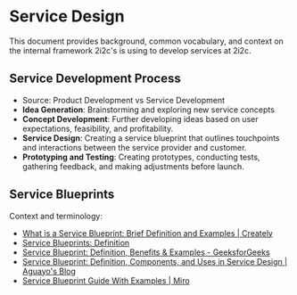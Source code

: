 # Service Design

This document provides background, common vocabulary, and context on the internal framework 2i2c's is using to develop services at 2i2c.

## Service Development Process
- Source: Product Development vs Service Development
- **Idea Generation**: Brainstorming and exploring new service concepts
- **Concept Development**: Further developing ideas based on user expectations, feasibility, and profitability.
- **Service Design**: Creating a service blueprint that outlines touchpoints and interactions between the service provider and customer.
- **Prototyping and Testing**: Creating prototypes, conducting tests, gathering feedback, and making adjustments before launch.

## Service Blueprints

Context and terminology:
* [What is a Service Blueprint: Brief Definition and Examples | Creately](https://creately.com/guides/what-is-a-service-blueprint/)
* [Service Blueprints: Definition](https://www.nngroup.com/articles/service-blueprints-definition/)
* [Service Blueprint: Definition, Benefits & Examples - GeeksforGeeks](https://www.geeksforgeeks.org/service-blueprint-definition-benefits-examples/)
* [Service Blueprint: Definition, Components, and Uses in Service Design | Aguayo's Blog](https://aguayo.co/en/blog-aguayo-user-experience/service-blueprint-definition-and-usage/)
* [Service Blueprint Guide With Examples | Miro](https://miro.com/customer-journey-map/how-to-make-effective-service-blueprints/#how-to-make-a-service-blueprint-%E2%80%94-with-examples!)
